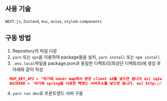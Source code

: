 ## 사용 기술
`NEXT.js`, `Zustand`, `mui`, `axios`, `styled-components`

## 구동 방법
1. Repository의 파일 다운
2. `yarn` 또는 `npn`을 이용하여 package들을 설치, `yarn install` 또는 `npm install`
3. `.env.local`파일을 package.json과 동일한 디렉토리(최상단 디렉토리)에 생성 후 아래와 같이 작성
```json
  MAP_KEY_API = "여기에 naver map에서 받은 client id를 넣으면 됩니다 ex) 1q2w3e4r"
  BACKEND = '여기에 spring을 사용한 백엔드 서버주소를 넣으면 됩니다, ex) http://localhost:8080'
```
4. `yarn run dev`로 프론트엔드 서버 구동

